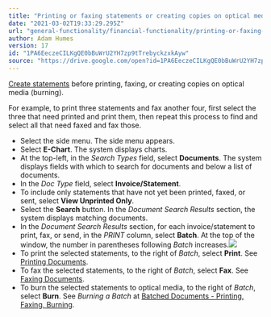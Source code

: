 ```yaml
---
title: "Printing or faxing statements or creating copies on optical media"
date: "2021-03-02T19:33:29.295Z"
url: "general-functionality/financial-functionality/printing-or-faxing-statements-or-creating-copies-on-optical-media.html"
author: Adam Humes
version: 17
id: "1PA6EeczeCILKgQE0bBuWrU2YH7zp9tTrebyckzxkAyw"
source: "https://drive.google.com/open?id=1PA6EeczeCILKgQE0bBuWrU2YH7zp9tTrebyckzxkAyw"
---
```

[Create statements](creating-statements.html) before printing, faxing, or creating copies on optical media (burning).

For example, to print three statements and fax another four, first select the three that need printed and print them, then repeat this process to find and select all that need faxed and fax those.

* Select the side menu. The side menu appears.
* Select <strong>E-Chart</strong>. The system displays charts. 
* At the top-left, in the <em>Search Types</em> field, select <strong>Documents</strong>. The system displays fields with which to search for documents and below a list of documents.
* In the <em>Doc Type</em> field, select <strong>Invoice/Statement</strong>.
* To include only statements that have not yet been printed, faxed, or sent, select <strong>View Unprinted Only</strong>.
* Select the <strong>Search</strong> button. In the <em>Document Search Results</em> section, the system displays matching documents.
* In the <em>Document Search Results</em> section, for each invoice/statement to print, fax, or send, in the <em>PRINT</em> column, select <strong>Batch</strong>. At the top of the window, the number in parentheses following <em>Batch</em> increases.![](printing-or-faxing-statements-or-creating-copies-on-optical-media.images/image1.png)
* To print the selected statements, to the right of <em>Batch</em>, select <strong>Print</strong>. See [P](https://docs.google.com/document/d/1YYYcufxMWZwTeCZYYSi4c9UIx25F0NsFjyqYR87KVjU)[rinting Documents](../document-management/printing-and-print-definitions/printing-documents.html).
* To fax the selected statements, to the right of <em>Batch</em>, select <strong>Fax</strong>. See [Faxing Documents](../fax-manager/faxing-documents.html).
* To burn the selected statements to optical media, to the right of <em>Batch</em>, select <strong>Burn</strong>. See <em>Burning a Batch</em> at [Batched Documents - Printing, Faxing, Burning](../document-management/scanning-and-indexing/batched-documents-printing-faxing-burning.html).
